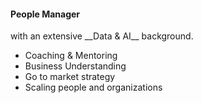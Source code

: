 <h4>People Manager</h4> with an extensive __Data & AI__ background. 

- Coaching & Mentoring
- Business Understanding
- Go to market strategy
- Scaling people and organizations